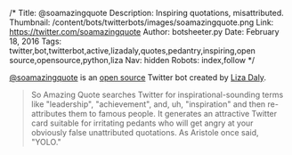 /*
Title: @soamazingquote
Description: Inspiring quotations, misattributed.
Thumbnail: /content/bots/twitterbots/images/soamazingquote.png
Link: https://twitter.com/soamazingquote
Author: botsheeter.py
Date: February 18, 2016
Tags: twitter,bot,twitterbot,active,lizadaly,quotes,pedantry,inspiring,open source,opensource,python,liza
Nav: hidden
Robots: index,follow
*/

[@soamazingquote](https://twitter.com/soamazingquote) is an [open source](https://github.com/lizadaly/soamazingquote) Twitter bot created by [Liza Daly](https://twitter.com/liza). 

> So Amazing Quote searches Twitter for inspirational-sounding terms like "leadership", "achievement", and, uh, "inspiration" and then re-attributes them to famous people. It generates an attractive Twitter card suitable for irritating pedants who will get angry at your obviously false unattributed quotations. As Aristole once said, "YOLO."
